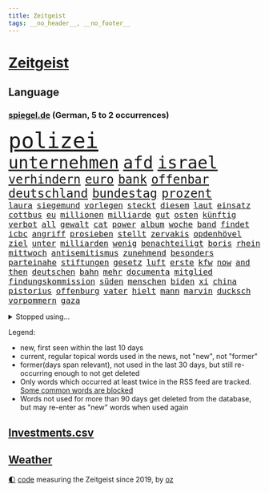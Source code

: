 ```yaml
---
title: Zeitgeist
tags: __no_header__, __no_footer__
---
```


# [Zeitgeist](https://oliz.io/zeitgeist/)

## Language

<h3><a href="https://www.spiegel.de" target="_blank">spiegel.de</a> (German, 5 to 2 occurrences)</h3>
<p style="font-family:monospace">
<span style="font-size:32pt"><a href="news_links.html#polizei" class="current">polizei</a></span>
<br>
<span style="font-size:25pt"><a href="news_links.html#unternehmen" class="current">unternehmen</a></span>
<span style="font-size:25pt"><a href="news_links.html#afd" class="current">afd</a></span>
<span style="font-size:25pt"><a href="news_links.html#israel" class="current">israel</a></span>
<br>
<span style="font-size:18pt"><a href="news_links.html#verhindern" class="current">verhindern</a></span>
<span style="font-size:18pt"><a href="news_links.html#euro" class="current">euro</a></span>
<span style="font-size:18pt"><a href="news_links.html#bank" class="current">bank</a></span>
<span style="font-size:18pt"><a href="news_links.html#offenbar" class="current">offenbar</a></span>
<span style="font-size:18pt"><a href="news_links.html#deutschland" class="current">deutschland</a></span>
<span style="font-size:18pt"><a href="news_links.html#bundestag" class="current">bundestag</a></span>
<span style="font-size:18pt"><a href="news_links.html#prozent" class="current">prozent</a></span>
<br>
<span style="font-size:12pt"><a href="news_links.html#laura" class="current">laura</a></span>
<span style="font-size:12pt"><a href="news_links.html#siegemund" class="new">siegemund</a></span>
<span style="font-size:12pt"><a href="news_links.html#vorlegen" class="current">vorlegen</a></span>
<span style="font-size:12pt"><a href="news_links.html#steckt" class="current">steckt</a></span>
<span style="font-size:12pt"><a href="news_links.html#diesem" class="current">diesem</a></span>
<span style="font-size:12pt"><a href="news_links.html#laut" class="current">laut</a></span>
<span style="font-size:12pt"><a href="news_links.html#einsatz" class="current">einsatz</a></span>
<span style="font-size:12pt"><a href="news_links.html#cottbus" class="current">cottbus</a></span>
<span style="font-size:12pt"><a href="news_links.html#eu" class="current">eu</a></span>
<span style="font-size:12pt"><a href="news_links.html#millionen" class="current">millionen</a></span>
<span style="font-size:12pt"><a href="news_links.html#milliarde" class="current">milliarde</a></span>
<span style="font-size:12pt"><a href="news_links.html#gut" class="current">gut</a></span>
<span style="font-size:12pt"><a href="news_links.html#osten" class="current">osten</a></span>
<span style="font-size:12pt"><a href="news_links.html#künftig" class="current">künftig</a></span>
<span style="font-size:12pt"><a href="news_links.html#verbot" class="current">verbot</a></span>
<span style="font-size:12pt"><a href="news_links.html#all" class="current">all</a></span>
<span style="font-size:12pt"><a href="news_links.html#gewalt" class="current">gewalt</a></span>
<span style="font-size:12pt"><a href="news_links.html#cat" class="new">cat</a></span>
<span style="font-size:12pt"><a href="news_links.html#power" class="current">power</a></span>
<span style="font-size:12pt"><a href="news_links.html#album" class="current">album</a></span>
<span style="font-size:12pt"><a href="news_links.html#woche" class="current">woche</a></span>
<span style="font-size:12pt"><a href="news_links.html#band" class="current">band</a></span>
<span style="font-size:12pt"><a href="news_links.html#findet" class="current">findet</a></span>
<span style="font-size:12pt"><a href="news_links.html#icbc" class="new">icbc</a></span>
<span style="font-size:12pt"><a href="news_links.html#angriff" class="current">angriff</a></span>
<span style="font-size:12pt"><a href="news_links.html#prosieben" class="current">prosieben</a></span>
<span style="font-size:12pt"><a href="news_links.html#stellt" class="current">stellt</a></span>
<span style="font-size:12pt"><a href="news_links.html#zervakis" class="new">zervakis</a></span>
<span style="font-size:12pt"><a href="news_links.html#opdenhövel" class="new">opdenhövel</a></span>
<span style="font-size:12pt"><a href="news_links.html#ziel" class="current">ziel</a></span>
<span style="font-size:12pt"><a href="news_links.html#unter" class="current">unter</a></span>
<span style="font-size:12pt"><a href="news_links.html#milliarden" class="current">milliarden</a></span>
<span style="font-size:12pt"><a href="news_links.html#wenig" class="current">wenig</a></span>
<span style="font-size:12pt"><a href="news_links.html#benachteiligt" class="current">benachteiligt</a></span>
<span style="font-size:12pt"><a href="news_links.html#boris" class="current">boris</a></span>
<span style="font-size:12pt"><a href="news_links.html#rhein" class="current">rhein</a></span>
<span style="font-size:12pt"><a href="news_links.html#mittwoch" class="current">mittwoch</a></span>
<span style="font-size:12pt"><a href="news_links.html#antisemitismus" class="current">antisemitismus</a></span>
<span style="font-size:12pt"><a href="news_links.html#zunehmend" class="current">zunehmend</a></span>
<span style="font-size:12pt"><a href="news_links.html#besonders" class="current">besonders</a></span>
<span style="font-size:12pt"><a href="news_links.html#parteinahe" class="new">parteinahe</a></span>
<span style="font-size:12pt"><a href="news_links.html#stiftungen" class="new">stiftungen</a></span>
<span style="font-size:12pt"><a href="news_links.html#gesetz" class="current">gesetz</a></span>
<span style="font-size:12pt"><a href="news_links.html#luft" class="current">luft</a></span>
<span style="font-size:12pt"><a href="news_links.html#erste" class="current">erste</a></span>
<span style="font-size:12pt"><a href="news_links.html#kfw" class="current">kfw</a></span>
<span style="font-size:12pt"><a href="news_links.html#now" class="new">now</a></span>
<span style="font-size:12pt"><a href="news_links.html#and" class="current">and</a></span>
<span style="font-size:12pt"><a href="news_links.html#then" class="new">then</a></span>
<span style="font-size:12pt"><a href="news_links.html#deutschen" class="current">deutschen</a></span>
<span style="font-size:12pt"><a href="news_links.html#bahn" class="current">bahn</a></span>
<span style="font-size:12pt"><a href="news_links.html#mehr" class="current">mehr</a></span>
<span style="font-size:12pt"><a href="news_links.html#documenta" class="new">documenta</a></span>
<span style="font-size:12pt"><a href="news_links.html#mitglied" class="current">mitglied</a></span>
<span style="font-size:12pt"><a href="news_links.html#findungskommission" class="new">findungskommission</a></span>
<span style="font-size:12pt"><a href="news_links.html#süden" class="current">süden</a></span>
<span style="font-size:12pt"><a href="news_links.html#menschen" class="current">menschen</a></span>
<span style="font-size:12pt"><a href="news_links.html#biden" class="current">biden</a></span>
<span style="font-size:12pt"><a href="news_links.html#xi" class="current">xi</a></span>
<span style="font-size:12pt"><a href="news_links.html#china" class="current">china</a></span>
<span style="font-size:12pt"><a href="news_links.html#pistorius" class="current">pistorius</a></span>
<span style="font-size:12pt"><a href="news_links.html#offenburg" class="new">offenburg</a></span>
<span style="font-size:12pt"><a href="news_links.html#vater" class="current">vater</a></span>
<span style="font-size:12pt"><a href="news_links.html#hielt" class="current">hielt</a></span>
<span style="font-size:12pt"><a href="news_links.html#mann" class="current">mann</a></span>
<span style="font-size:12pt"><a href="news_links.html#marvin" class="new">marvin</a></span>
<span style="font-size:12pt"><a href="news_links.html#ducksch" class="new">ducksch</a></span>
<span style="font-size:12pt"><a href="news_links.html#vorpommern" class="new">vorpommern</a></span>
<span style="font-size:12pt"><a href="news_links.html#gaza" class="current">gaza</a></span>
</p>
<details>
<summary>Stopped using...</summary>
<p class="former" style="font-size:12pt">
bemüht(1115) bayerische(1114) richten(1114) verändert(1114) entdeckte(1113) sicherheitsbehörden(1113) elfmeter(1112) führende(1112) kassiert(1112) spdpolitiker(1112) zurzeit(1112) beteiligten(1111) boot(1111) bundesland(1111) einzelne(1111) erfasst(1111) soziale(1111) wechseln(1111) 37(1110) alternativen(1110) angeblichen(1110) büros(1110) gestohlen(1110) jan(1110) kanada(1110) künftigen(1110) mai(1110) mannes(1110) maß(1110) zahlung(1110) baby(1109) islamischer(1109) parteichef(1109) verlegt(1109) verpflichtet(1109) 2018(1108) flugzeug(1108) jüngeren(1108) mario(1108) oberbürgermeister(1108) steigende(1108) zuversicht(1108) bull(1107) größer(1107) red(1107) stich(1107) verluste(1107) vorschläge(1107) amsterdam(1106) aufregung(1106) engagement(1106) erhoben(1106) fund(1106) geholt(1106) gerüchte(1106) hansi(1106) londoner(1106) netzwerk(1106) obama(1106) stimme(1106) witz(1106) berg(1105) bewerber(1105) fahrzeug(1105) fahrzeuge(1105) getan(1105) golf(1105) jobs(1105) lebte(1105) minute(1105) schadet(1105) stets(1105) trainieren(1105) tötete(1105) vorübergehend(1105) bundesländer(1104) kämpfer(1104) neuem(1104) saarland(1104) verboten(1104) versuchte(1104) warschau(1104) zeitweise(1103) bmw(1102) daraufhin(1102) erlitt(1102) reichte(1102) thüringen(1102) aufgehoben(1101) strafe(1101) triumph(1101) 1500(1100) jedenfalls(1100) papst(1100) publikum(1100) extremen(1099) fragt(1099) meister(1099) bilden(1098) franziskus(1098) wälder(1098) absage(1097) feld(1097) offiziellen(1097) party(1097) durchsuchungen(1096) stelle(1096) echten(1095) entscheidenden(1095) hürden(1095) verkaufen(1095) william(1094) lücke(1093) mangel(1092) monats(1092) beantragt(1091) em(1091) küstenwache(1091) skeptisch(1091) anzeichen(1090) enge(1090) vorn(1090) tür(1089) analysiert(1087) nationalen(1087) katholischen(1086) schießen(1086) prognose(1085) ökonomen(1084) hilfen(1083) ausrüstung(1082) führenden(1082) parallelen(1080) verständnis(1078) stürzen(1076) kindheit(1074) vorläufig(1069) geblieben(1068) kandidatur(1068) türen(1068) verpasste(1067) herausforderungen(1065) ära(1061) foto(1060) grüner(1060) armen(1056) extremwetter(988) karriereende(988) belästigung(980) skandale(978) 4000(963) politikern(942) mitverantwortlich(923) unfälle(899) waldbrände(883) durchbruch(878) tennisstar(875) schwäche(861) seither(857) arte(852) ausnahme(851) lebensmitteln(850) anführer(849) rereportage(848) bauern(846) bundesrat(833) cup(828) las(822) vegas(822) polnischen(810) kuriose(804) übertragen(790) börsen(787) papiere(772) fifa(771) harris(770) gleichen(766) games(755) medwedew(750) älteste(745) siebten(742) eingeführt(741) ice(740) 41(729) spürbar(729) studenten(726) feiertag(719) stadtteil(715) gerne(700) zustande(694) sank(683) kompromiss(682) temperaturen(682) brennt(675) verschiedenen(675) oligarchen(673) ersatz(665) fördern(663) kahn(654) geplatzt(650) hinzu(650) zweites(645) streiken(642) herausgefunden(629) 49(627) transparenz(618) ordnet(616) schülern(606) dreharbeiten(604) gestärkt(603) vereinigung(603) schildern(601) spiegelbildungsnewsletter(595) ukrainenews(593) stoff(589) töchter(589) arbeitsbedingungen(588) russlandukrainekrieg(586) ausweiten(584) günstige(576) bezeichnen(568) niedersächsischen(568) abgrund(566) kalt(565) ertrinken(557) arbeitslosigkeit(552) jack(542) zentrale(541) hammer(537) ankara(529) fragwürdige(528) kinderinterview(523) eingesperrt(522) 14jährigen(520) reporterin(515) tiefer(512) bedarf(510) jimmy(499) panne(498) künstlichen(495) grün(491) tvinterview(491) valley(488) brasilianischen(486) lena(482) demenz(476) braun(474) namens(473) 27jährige(471) legal(463) verleihung(461) funktion(456) abitur(452) zivile(452) eingestürzt(450) scheiden(447) wünsche(436) hoffnungsträger(434) medizin(432) beseitigt(431) rot(425) perfekt(424) gewässer(423) tobias(423) biografie(421) jackson(419) nackt(419) russlandukrainenews(418) tagelang(418) atlantik(413) erzielte(413) verfassungsgericht(413) umgebung(411) bewusstlos(408) historisches(404) sechsten(402) wüste(401) krankenkasse(400) sensible(396) rückblick(394) quer(392) zimmer(391) eingeschaltet(388) vereinbarung(388) überraschenden(387) abwahl(386) 300000(383) steven(383) beobachtungen(381) entführen(381) freundschaft(380) knappe(380) bergen(377) zweifeln(377) 23jährige(372) gefangenen(372) vizepräsidentin(372) deuten(371) forscht(371) alice(367) carter(365) titanic(363) höchst(360) zucker(360) tottenham(356) abgeben(355) eric(355) aufsichtsrat(352) carolina(352) billigt(349) gesprengt(346) flugabwehr(345) palmer(343) böhmermann(339) süß(336) überlebende(336) finanzaufsicht(335) route(331) serbische(331) 1991(327) saarlouis(327) segler(324) überprüfen(324) reisende(322) bafin(320) erheben(318) wahren(318) wirklichkeit(318) supermarkt(317) vermeldet(317) 2009(315) getränke(311) internationalem(311) jahresbeginn(311) kurzzeitig(311) tauchte(311) verbündete(308) abhilfe(307) spiegelredakteur(304) polizeigewalt(302) rammt(300) heimische(296) transparent(295) boom(294) ressourcen(293) plätze(292) hinkt(291) ansicht(290) denkbar(288) meiste(288) solcher(288) emotionale(284) botschafterin(283) elektrische(283) geldbuße(283) pferd(280) 250000(279) bildungsministerium(278) begeistern(276) geschäftsmann(276) meditation(276) verfolger(276) 33jährige(273) liebt(273) marode(270) metropolen(270) abheben(269) getragen(269) nordamerika(268) springer(268) erneuter(265) jubelt(265) technologie(265) bremst(264) bundesweiten(263) berge(261) weimar(261) juventus(258) aufbauen(257) gesetzlichen(255) usbürger(255) gramm(254) lauf(253) weh(253) 46(252) achtsamkeit(252) erforschen(252) handwerker(252) ajax(250) green(250) ingolstadt(249) panik(249) 150000(248) reisten(248) 51(247) köpfe(247) marius(247) 1600(246) offizier(246) lokale(244) geschnappt(243) nordstreampipelines(242) simone(242) spiegelrecherchen(242) moskauer(240) fraglich(239) entschlossen(236) poker(236) teufel(235) diesjährigen(234) bemerkenswerte(233) spitzenkandidat(231) ernsten(229) geklaut(229) vermutung(229) territorium(228) buchstaben(226) glücklicher(226) betreiben(225) norditalien(225) zoos(224) 40jähriger(223) frisst(222) downing(221) vereinte(217) vergiftung(216) naiv(214) minen(212) jonas(208) radsport(208) bahnreisende(207) arten(205) ergibt(205) höhenflug(204) erdöl(203) exparteichef(203) fluggesellschaften(203) rohstoff(203) daniil(202) holland(202) tätern(202) eingeklemmt(201) vision(199) singapur(196) spezialisten(195) nils(194) weicht(194) abgewendet(191) innovationen(191) ausbreiten(190) award(190) solaranlagen(190) vertagt(190) alexandra(189) hoeneß(189) ingenieure(189) bekämpfung(188) auszubildende(187) samuel(187) argumenten(186) feierlichkeiten(186) follower(186) getreide(186) hexenjagd(186) beine(185) blutigen(185) konkret(185) usbehörden(185) oberdorf(184) renommierter(184) keinerlei(183) breit(182) turin(182) erforscht(181) kanadische(181) luxus(181) mittelschicht(181) aufarbeiten(180) jagen(180) sudan(177) buchen(176) einsturz(176) vergeltung(176) erging(175) uli(171) 13jähriger(170) fabian(170) rad(170) lied(169) stöhnen(169) spitzenkandidaten(168) traurige(168) aß(167) biles(165) 260(164) eingesammelt(164) landtagswahlen(164) louis(164) substanzen(164) gewissheit(163) minutenlang(163) weidel(163) kleinkinder(162) haiti(161) brüsseler(160) betreibern(159) heilige(158) fünfjähriger(156) ios(156) opernsängerin(156) schätzen(156) vietnam(155) exekutiert(154) schiffen(154) skandieren(154) mehreinnahmen(153) ranghohen(153) schwimmkurs(153) yeboah(153) landtagswahlkampf(152) uskapitol(152) zeitungen(152) buchstäblich(151) vi(151) überwachen(151) etabliert(150) gehandelt(150) motivieren(150) terroristischen(150) watch(150) zwischendurch(149) beruft(148) impfstoff(148) cartoonisten(147) härteres(146) höchstens(145) länderspiel(145) englands(144) stopfen(144) lebensgefährlich(143) qualifiziert(143) dortige(142) kalter(142) lukas(142) conference(141) dietmar(141) kopenhagen(141) uruguay(141) gleichstellung(140) verweis(140) verzögert(140) familienvater(139) henry(139) kategorie(139) popp(139) ngos(138) saudische(137) wiese(137) gabriel(136) rumort(136) cavendish(135) drummer(135) gegners(134) mauer(134) schlechteste(134) bedeckt(133) primož(133) roglič(133) saftig(133) verwehrt(133) überdurchschnittlich(133) überführen(133) +(132) beschäftigung(132) profitierten(132) unfallort(132) ungefähr(131) inferno(130) überprüft(130) abpfiff(129) aleksandar(129) würdigung(129) unionspolitiker(128) entsorgt(127) prominent(127) sánchez(127) 145(126) traumtor(126) wiesen(126) roadtrip(125) taurus(125) ted(125) umzusetzen(125) cruz(124) milan(124) bemerkbar(122) bunter(122) spotify(122) vernetzen(122) wissenschaftlerinnen(121) besessen(120) chemie(120) gasversorgung(120) netzentgelte(120) schadens(120) ukrainerin(120) rechtsaußenpartei(119) sprang(119) toxischen(119) auswärtssieg(118) progressiv(118) wirecard(117) schlichten(116) übertrieben(116) bruni(115) börsengang(115) dreieinhalb(115) gefährt(114) klappte(114) nordosten(114) rundfunk(114) schlüssel(114) seenot(114) terrormiliz(114) trends(114) zustellung(114) beitreten(113) 30jähriger(112) geeignet(112) grenzpolizei(112) senatorin(112) locker(111) csuchef(110) stellenabbau(110) fressen(109) militäroperation(109) norweger(109) saudischer(108) klischees(106) limit(106) beatrix(105) cduchefs(105) cockpit(105) prügelei(105) agnieszka(104) blumen(104) supermärkte(104) zäsur(104) indirekt(102) revolte(102) buffet(101) gerichts(101) hacken(101) mdr(100) therapie(100) verbreitung(100) aufzustellen(99) diabetes(99) entgelte(99) m(99) negativen(99) verstrickt(99) afderfolg(98) einstufen(98) energiepreisen(98) putsch(98) vingegaard(98) anwesen(97) becken(97) jagt(96) zollbeamte(96) eauto(95) kambodscha(95) komisch(95) bitteren(94) dominanz(94) jenaer(94) mobilfunk(94) schnäppchen(94) sparpläne(94) trennte(94) verkraften(94) geplündert(93) glamour(93) hunter(93) kooperiert(93) mclaren(92) toursieger(92) afdchefin(91) blickten(91) fahrenden(91) filiale(91) gerichtsverfahren(91) lernten(91) nördlich(91) verpflichtend(91) vincenzo(91) aushalten(90) behrens(90) höchstwerte(90) mittzwanziger(90) rottachegern(90) schärfsten(90) unglücksursache(90) unsicherheit(90) verstappens(90) häfen(89) kleintransporter(89) sündenfall(89) umkehren(89) angefangen(88) dahinterstecken(88) luftverkehr(88) sechsstellige(88) sicherheitsgarantien(88) grundsätzliches(87) kluger(87) konter(87) milliardenschweres(87) richtungen(87) sicherheitskräften(87) emden(86) emder(86) expertinnen(86) krisentreffen(86) nationalfeiertag(86) ussenatoren(86) woidke(86) angreift(85) ehrenpräsident(85) führungswechsel(85) sterne(85) tragisches(85) wmgold(85) gebissen(84) security(84) lautes(83) scheu(83) schraubt(83) absichten(82) gestoppter(82) lutz(82) netanyahus(82) a4(81) friedliche(81) gene(81) heiße(81) mcilroy(80) rory(80) bono(79) hinabgestürzt(79) männlichkeit(79) prävention(79) schmerzensgeld(79) zäh(79) beispiellose(78) gersbeck(78) musikfestival(78) paraguay(78) trainingslager(78) butter(77) dfbnationalspieler(77) erfinden(77) fantastische(77) pds(77) sicherstellen(77) terroranschlag(77) thailändischen(77) wirecardprozess(77) 49ers(76) abziehen(76) gesteigert(76) kriegsgefangene(76) startelf(76) wohngebäuden(76) 350(75) expartnerin(75) hunden(75) hühnern(75) mau(75) nationales(75) quad(75) torwart(75) betreuen(74) dfbteams(74) hagen(74) playmobil(74) reinen(74) verweigerten(74) wunderbarer(74) fabelzeit(73) flugabwehrsysteme(73) gedreht(73) geldes(73) klubpräsident(73) lady(73) militärhilfe(73) morawiecki(73) zusammenarbeitet(73) 18jährigen(72) eingekreist(72) heimliche(72) puppen(72) voigt(72) 00(71) feijóo(71) kapitol(71) lehnte(71) stemmt(71) storch(71) widersprüchliche(71) austria(70) eh(70) energiekonzerne(70) followern(70) holstein(70) hotspur(70) inside(70) kehrten(70) wettstreit(70) zaubert(70) zähen(70) betrieben(69) merz’(69) volkswirtschaft(69) herstellung(68) revolutionierten(68) räder(68) abbild(67) gegenmodell(67) maier(67) militärputsch(67) parteiausschluss(67) spielzeughersteller(67) verglich(67) zusammenprall(67) bayernwahl(66) bochums(66) karibikstaat(66) knausern(66) nickel(66) recherche(66) sicherheitsrat(66) tiefstand(66) beschießt(65) beschwichtigt(65) bevorsteht(65) express(65) golfplätze(65) mager(65) moscheen(65) negative(65) sichergestellt(65) taurusraketen(65) tickt(65) videobeweis(65) bestürzt(64) besuchte(64) mysteriösen(64) nfllegende(64) schrecklich(64) öffentlicher(64) auftragsplus(63) besorgniserregenden(63) erträumt(63) größerer(63) resistent(63) starspieler(63) wirbel(63) fitch(62) höhen(62) katastrophenschutz(62) kaufhauses(62) klimaschädliche(62) militärjunta(62) patientinnen(62) pierre(62) fettleibigkeit(61) feueralarm(61) geraumer(61) luxusautos(61) meereis(61) südpol(61) unten(61) achtung(60) angefahren(60) exorzist(60) friedkin(60) strafbar(60) taurusmarschflugkörper(60) andauern(59) arno(59) bausemer(59) dasselbe(59) europawahlkandidaten(59) khanhohloch(59) lebensläufe(59) neunjähriger(59) oppositionsführerin(59) weltranglistenersten(59) alternativer(58) beispiellosen(58) hausarrest(58) michelle(58) roter(58) steuersenkungen(58) versicherten(58) witten(58) afdchef(57) country(57) garden(57) immobilienunternehmen(57) latenightshow(57) toryregierung(57) dmytro(56) jon(56) parat(56) rennfahrer(56) verhängen(56) boateng(55) saudiarabiens(55) spanischer(55) ähnelt(55) überwachungskamera(55) eingreiftruppe(54) fraktionschefs(54) hang(54) jameswebbteleskops(54) schlupflöcher(54) systemsprenger(54) versicherte(54) arrow(53) hühner(53) staffordshire(53) stärkung(53) teilten(53) terrier(53) wohnort(53) fünfjährige(52) jurca(52) knacken(52) konstellation(52) medaillen(52) sportlerinnen(52) großartig(51) palmen(51) typisch(51) usmetropole(51) anordnung(50) asylunterkunft(50) militärfahrzeuge(50) opferzahlen(50) tabellenspitze(50) walmart(50) weigerte(50) abstiegskampf(49) bundesligaspiel(49) häufige(49) rätselhafte(49) türmer(49) ultrakurzen(49) weiblichen(49) aufwärtstrend(48) minenfeldern(48) sigmar(48) drosten(47) politico(47) rekordeinnahmen(47) zentral(47) erklärten(46) felipe(46) lenken(46) schmerzhafter(46) vorzugehen(46) wissenschaftlern(46) bremerhaven(45) ferne(45) herzkrank(45) laptop(45) soziales(45) unheilbar(45) 28jährigen(44) checker(44) inakzeptabel(44) merkwürdige(44) starren(44) telefonbetrüger(44) tobi(44) v(44) weiterzufahren(44) brandkatastrophe(43) geist(43) muslimische(43) aiwangers(42) andrang(42) berichteten(42) boxenstopp(42) einfahren(42) evenepoel(42) flugblatt(42) remco(42) umweltorganisation(42) verworfen(42) weltmeistertitel(42) breaking(41) entlohnt(41) gedanke(41) kennenlernen(41) klaas(41) szenario(41) turnen(41) aleksander(40) eröffneten(40) klimaschädliches(40) syriens(40) syrischen(40) uefapräsident(40) čeferin(40) afdfraktion(39) dröge(39) spareinlagen(39) aufhört(38) beträchtliche(38) dreikampf(38) gastronomie(38) jerome(38) parteifreundin(38) sophie(38) vorgängen(38) afdpolitikerin(37) gereizt(37) mandeln(37) margaritaville(37) simple(37) ungeduldig(37) afdstadtrat(36) home(36) peinliche(36) pflichtsieg(36) straßensperrungen(36) 99(35) alkoholfreie(35) denguefieber(35) geschehnissen(35) grundstück(35) leroy(34) noten(34) preisverleihung(33) probe(33) unbedarfter(33) a7(32) abrechnen(32) autoattacke(32) autounfall(32) castingsystem(32) ehemanns(32) heimisch(32) kontrolleure(32) meldung(32) perfides(32) raketeneinschläge(32) vorgängern(32) beschwert(31) bundesverkehrsminister(31) charlie(31) ermöglichte(31) folgenschweren(31) schnelles(31) versöhnlicher(31) augenscheinlich(30) flugabwehrsystem(30) infiziert(30) klimagipfel(30) landebahn(30) momenten(30) schwerter(30) trefferquote(30) volksbanken(30) überraschen(30) angeln(29) bloßen(29) diamonds(29) dreifacher(29) gaal(29) geheiratet(29) grafische(29) hackney(29) kuh(29) kurdische(29) marschieren(29) pkk(29) shows(29) verbracht(29) versunken(29) bergkarabachkonflikt(28) jumbovisma(28) konzernmutter(28) linkenpolitiker(28) oppositionspolitiker(28) profiteure(28) rauer(28) rezensentin(28) umtreibt(28) 34jährige(27) arbeiterpartei(27) dachau(27) konzentriert(27) kräftiger(27) verheiratet(27) bankrott(26) border(26) boss(26) dokumentation(26) gewaltigen(26) landstriche(26) verwirrter(26) arbeitsumfeld(25) derart(25) engpässe(25) maghrebstaaten(25) voralpen(25) expandieren(24) kansas(24) kurzfristige(24) sinnlose(24) spiegelleser(24) toursieg(24) unsinn(24) besetztes(23) entzug(23) fasst(23) fjord(23) flicks(23) goldenes(23) grenzregion(23) hybris(23) probealarm(23) röhre(23) schultern(23) strafgerichtshof(23) teamkolleginnen(23) zuwanderer(23) 43(22) 54jähriger(22) durchkreuzen(22) lecken(22) affären(21) drosselt(21) mittrainieren(21) sonnen(21) doerry(20) entbrannt(20) eriwan(20) hummels(20) mats(20) mobilfunknetze(20) zähler(20) drew(19) feierlaune(19) gehöre(19) musikerin(19) socialmedianutzer(19) zukommt(19) asylbewerbern(18) coolste(18) reifen(18) weltstadt(18) brandstifter(17) irreführung(17) längerem(17) schauspielerpaar(17) stücke(17) geschehe(16) strukturen(16) umfragewerte(16) ceo(15) eliud(15) jérôme(15) kipchoge(15) klarheit(15) sofern(15) stevens(15) sufjan(15) wartelisten(15) amazonasgebiet(14) ddr(14) flüchtig(14) furcht(14) herfried(14) inn(14) jameswebbteleskop(14) lieblingsprojekt(14) mintzlaff(14) münkler(14) pflegte(14) rotterdam(14) ruhig(14) ungeschlagene(14) abrufen(13) alijew(13) aserbaidschans(13) formel1weltmeister(13) gewünschten(13) rauchwolken(13) studienanfänger(13) zenit(13) aufsicht(12) berlinmarathon(12) einberufen(12) formhoch(12) untermauert(12) bandenkriminalität(11) behoben(11) commerzbank(11) großraum(11) itausfall(11) philippinische(11) popkultur(11) zusammenschluss(11)
</p>
</details>
<p>Legend:
<ul>
<li><span class="new">new</span>, first seen within the last 10 days</li>
<li><span class="current">current</span>, regular topical words used in the news, not "new", not "former"</li>
<li><span class="former">former(days span relevant)</span>, not used in the last 30 days, but still re-occurring enough to not get deleted</li>
<li>Only words which occurred at least twice in the RSS feed are tracked. <a href="language/filters.py">Some common words are blocked</a></li>
<li>Words not used for more than 90 days get deleted from the database, but may re-enter as "new" words when used again</li>
</ul>
</p>

## [Investments](investments.html)[.csv](investments.csv)

## [Weather](weather.html)

<footer>
<a href="javascript:toggleTheme()" class="nav">🌓</a>
<a href="https://github.com/ooz/zeitgeist">code</a> measuring the Zeitgeist since 2019, by <a href="https://oliz.io">oz</a>
</footer>

